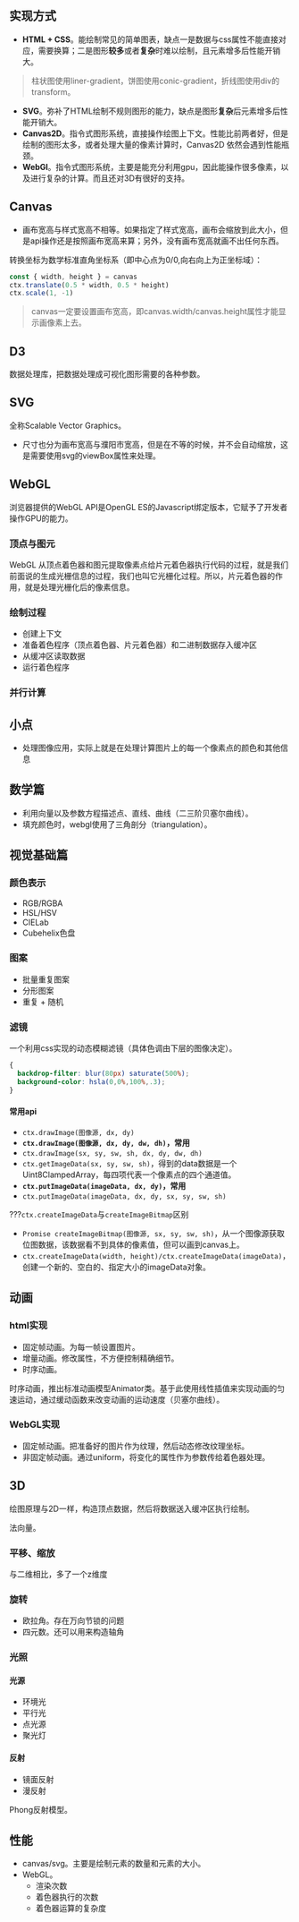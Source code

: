 ## 实现方式
- **HTML + CSS**。能绘制常见的简单图表，缺点一是数据与css属性不能直接对应，需要换算；二是图形**较多**或者**复杂**时难以绘制，且元素增多后性能开销大。
> 柱状图使用liner-gradient，饼图使用conic-gradient，折线图使用div的transform。
- **SVG**。弥补了HTML绘制不规则图形的能力，缺点是图形**复杂**后元素增多后性能开销大。
- **Canvas2D**。指令式图形系统，直接操作绘图上下文。性能比前两者好，但是绘制的图形太多，或者处理大量的像素计算时，Canvas2D 依然会遇到性能瓶颈。
- **WebGl**。指令式图形系统，主要是能充分利用gpu，因此能操作很多像素，以及进行复杂的计算。而且还对3D有很好的支持。

## Canvas
- 画布宽高与样式宽高不相等。如果指定了样式宽高，画布会缩放到此大小，但是api操作还是按照画布宽高来算；另外，没有画布宽高就画不出任何东西。

转换坐标为数学标准直角坐标系（即中心点为0/0,向右向上为正坐标域）：
``` javascript
const { width, height } = canvas
ctx.translate(0.5 * width, 0.5 * height)
ctx.scale(1, -1)
```

> canvas一定要设置画布宽高，即canvas.width/canvas.height属性才能显示画像素上去。

## D3
数据处理库，把数据处理成可视化图形需要的各种参数。

## SVG
全称Scalable Vector Graphics。
- 尺寸也分为画布宽高与濮阳市宽高，但是在不等的时候，并不会自动缩放，这是需要使用svg的viewBox属性来处理。

## WebGL
浏览器提供的WebGL API是OpenGL ES的Javascript绑定版本，它赋予了开发者操作GPU的能力。

### 顶点与图元
WebGL 从顶点着色器和图元提取像素点给片元着色器执行代码的过程，就是我们前面说的生成光栅信息的过程，我们也叫它光栅化过程。所以，片元着色器的作用，就是处理光栅化后的像素信息。

### 绘制过程
- 创建上下文
- 准备着色程序（顶点着色器、片元着色器）和二进制数据存入缓冲区
- 从缓冲区读取数据
- 运行着色程序

### 并行计算

## 小点
- 处理图像应用，实际上就是在处理计算图片上的每一个像素点的颜色和其他信息

## 数学篇
- 利用向量以及参数方程描述点、直线、曲线（二三阶贝塞尔曲线）。
- 填充颜色时，webgl使用了三角剖分（triangulation）。

## 视觉基础篇
### 颜色表示
- RGB/RGBA
- HSL/HSV
- CIELab
- Cubehelix色盘

### 图案
- 批量重复图案
- 分形图案
- 重复 + 随机

### 滤镜
一个利用css实现的动态模糊滤镜（具体色调由下层的图像决定）。
``` css
{
  backdrop-filter: blur(80px) saturate(500%);
  background-color: hsla(0,0%,100%,.3);
}
```

#### 常用api
- `ctx.drawImage(图像源, dx, dy)`
- **`ctx.drawImage(图像源, dx, dy, dw, dh)`，常用**
- `ctx.drawImage(sx, sy, sw, sh, dx, dy, dw, dh)`
- `ctx.getImageData(sx, sy, sw, sh)`，得到的data数据是一个Uint8ClampedArray，每四项代表一个像素点的四个通道值。
- **`ctx.putImageData(imageData, dx, dy)`，常用**
- `ctx.putImageData(imageData, dx, dy, sx, sy, sw, sh)`

???`ctx.createImageData`与`createImageBitmap`区别
- `Promise createImageBitmap(图像源, sx, sy, sw, sh)`，从一个图像源获取位图数据，该数据看不到具体的像素值，但可以画到canvas上。
- `ctx.createImageData(width, height)/ctx.createImageData(imageData)`，创建一个新的、空白的、指定大小的imageData对象。

## 动画
### html实现
- 固定帧动画。为每一帧设置图片。
- 增量动画。修改属性，不方便控制精确细节。
- 时序动画。

时序动画，推出标准动画模型Animator类。基于此使用线性插值来实现动画的匀速运动，通过缓动函数来改变动画的运动速度（贝塞尔曲线）。

### WebGL实现
- 固定帧动画。把准备好的图片作为纹理，然后动态修改纹理坐标。
- 非固定帧动画。通过uniform，将变化的属性作为参数传给着色器处理。
## 3D
绘图原理与2D一样，构造顶点数据，然后将数据送入缓冲区执行绘制。

法向量。
### 平移、缩放
与二维相比，多了一个z维度
### 旋转
- 欧拉角。存在万向节锁的问题
- 四元数。还可以用来构造轴角
### 光照
#### 光源
- 环境光
- 平行光
- 点光源
- 聚光灯

#### 反射
- 镜面反射
- 漫反射

Phong反射模型。

## 性能
- canvas/svg。主要是绘制元素的数量和元素的大小。
- WebGL。
  - 渲染次数
  - 着色器执行的次数
  - 着色器运算的复杂度

